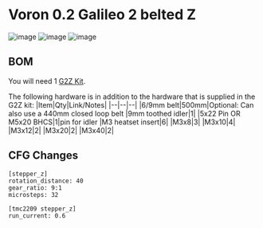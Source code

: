 # Voron 0.2 Galileo 2 belted Z  
![image](https://github.com/user-attachments/assets/3081fc53-0f8b-40b5-8725-f940756d0b40)
![image](https://github.com/user-attachments/assets/eea4025a-b533-4c50-bbb6-89c94a57f64a)
![image](https://github.com/user-attachments/assets/2d7d33cb-6fd3-4f28-9c11-bf4d953dd8e4)

BOM
-----------------

You will need 1 [G2Z Kit](https://s.click.aliexpress.com/e/_DEWNg4B). 

The following hardware is in addition to the hardware that is supplied in the G2Z kit:
|Item|Qty|Link/Notes|
|--|--|--|
|6/9mm belt|500mm|Optional: Can also use a 440mm closed loop belt
|9mm toothed idler|1|
|5x22 Pin OR M5x20 BHCS|1|pin for idler
|M3 heatset insert|6|
|M3x8|3|
|M3x10|4|
|M3x12|2|
|M3x20|2|
|M3x40|2|


## CFG Changes
```
[stepper_z]
rotation_distance: 40
gear_ratio: 9:1                                           
microsteps: 32

[tmc2209 stepper_z]
run_current: 0.6
```
